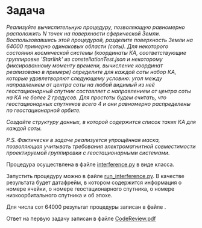 # Задача

*Реализуйте вычислительную процедуру, позволяющую равномерно расположить N точек на поверхности сферической Земли. Воспользовавшись этой процедурой, разделите поверхность Земли на 64000 примерно одинаковых области (соты). Для некоторого состояния космической системы (координаты КА, соответствующие группировке 'Starlink' из constellationTest.json и некоторому фиксированному моменту времени, вычисление координат реализовано в примере) определите для каждой соты набор КА, которые удовлетворяют следующему условию: угол между направлением от центра соты на любой видимый из неё геостационарный спутник составляет с направлением от центра соты на КА не более 2 градусов. Для простоты будем считать, что геостационарных спутников всего 4 и они равномерно распределены по геостационарной орбите.*
  
*Создайте структуру данных, в которой содержится список таких КА для каждой соты.*

*P.S. Фактически в задаче реализуется упрощённая маска, позволяющая учитывать требования электромагнитной совместимости проектируемой группировки с геостационарными системами.*


Процедура осуществлена в файле [interference.py](https://github.com/Vetselet/roi_cell-geosats/blob/main/interference.py) в виде класса.

Запустить процедуру можно в файле [run_interference.py](https://github.com/Vetselet/roi_cell-geosats/blob/main/run_interference.py).
В качестве результата будет датафрейм, в котором содержится информация 
о номере ячейки, о номере геостационарного спутника, о номере низкоорбитального спутника и об эпохе.

Для числа сот 64000 результат процедуры записан в файле []().

Ответ на первую задачу записан в файле [CodeReview.pdf](https://github.com/Vetselet/roi_cell-geosats/blob/main/CodeReview.pdf)


